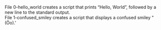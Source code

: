 File 0-hello_world creates a script that prints “Hello, World”, followed by a new line to the standard output.\
File 1-confused_smiley creates a script that displays a confused smiley "(Ôo).'
